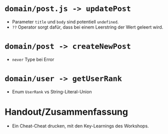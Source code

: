 # `domain/post.js -> updatePost`
- Parameter `title` und `body` sind potentiell `undefined`.
- `??` Operator sorgt dafür, dass bei einem Leerstring der Wert geleert wird.

# `domain/post -> createNewPost`
- `never` Type bei Error

# `domain/user -> getUserRank`
- Enum `UserRank` vs String-Literal-Union

# Handout/Zusammenfassung

- Ein Cheat-Cheat drucken, mit den Key-Learnings des Workshops.
